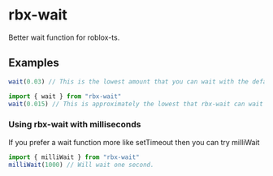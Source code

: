 # rbx-wait
Better wait function for roblox-ts.

## Examples
```ts
wait(0.03) // This is the lowest amount that you can wait with the default wait function.
```
```ts
import { wait } from "rbx-wait"
wait(0.015) // This is approximately the lowest that rbx-wait can wait for (1 frame).
```

### Using rbx-wait with milliseconds
If you prefer a wait function more like setTimeout then you can try milliWait
```ts
import { milliWait } from "rbx-wait"
milliWait(1000) // Will wait one second.
```